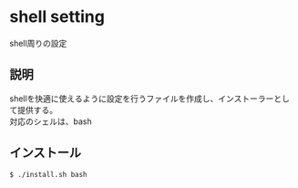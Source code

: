 # shell setting
shell周りの設定

## 説明
shellを快適に使えるように設定を行うファイルを作成し、インストーラーとして提供する。  
対応のシェルは、bash


## インストール
```bash
$ ./install.sh bash
```
